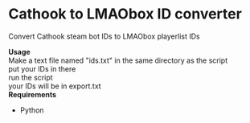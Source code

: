 # Cathook to LMAObox ID converter
Convert Cathook steam bot IDs to LMAObox playerlist IDs

**Usage**\
Make a text file named "ids.txt" in the same directory as the script\
put your IDs in there\
run the script\
your IDs will be in export.txt\
**Requirements**
- Python

